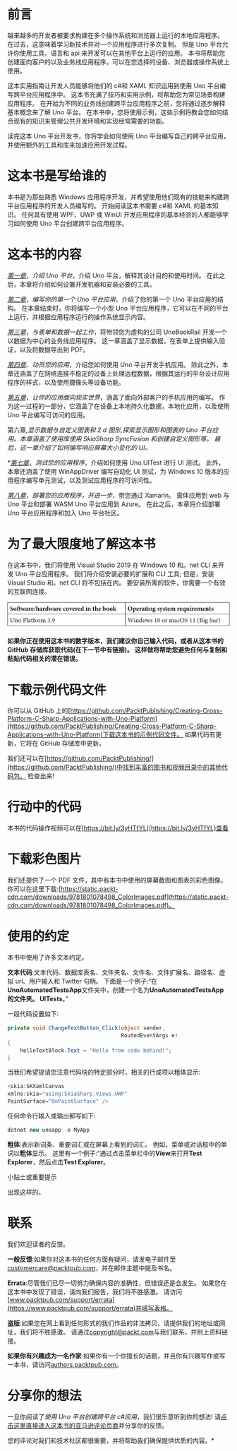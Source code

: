 # 前言

越来越多的开发者被要求构建在多个操作系统和浏览器上运行的本地应用程序。 在过去，这意味着学习新技术并对一个应用程序进行多次复制。 但是 Uno 平台允许你使用工具、语言和 api 来开发可以在其他平台上运行的应用。 本书将帮助您创建面向客户的以及业务线应用程序，可以在您选择的设备、浏览器或操作系统上使用。

这本实用指南让开发人员能够将他们的 c#和 XAML 知识运用到使用 Uno 平台编写跨平台应用程序中。 这本书充满了技巧和实用示例，将帮助您为常见场景构建应用程序。 在开始为不同的业务线创建跨平台应用程序之前，您将通过逐步解释基本概念来了解 Uno 平台。 在本书中，您将使用示例，这些示例将教会您如何结合现有的知识来管理公共开发环境和实现经常需要的功能。

读完这本 Uno 平台开发书，你将学会如何使用 Uno 平台编写自己的跨平台应用，并使用额外的工具和库来加速应用开发过程。

# 这本书是写给谁的

本书是为那些熟悉 Windows 应用程序开发，并希望使用他们现有的技能来构建跨平台应用程序的开发人员编写的。 开始阅读这本书需要 c#和 XAML 的基本知识。 任何具有使用 WPF、UWP 或 WinUI 开发应用程序的基本经验的人都能够学习如何使用 Uno 平台创建跨平台应用程序。

# 这本书的内容

[*第一章*](02.html#_idTextAnchor015)，*介绍 Uno 平台*，介绍 Uno 平台，解释其设计目的和使用时间。 在此之后，本章将介绍如何设置开发机器和安装必要的工具。

[*第二章*](03.html#_idTextAnchor033)，*编写你的第一个 Uno 平台应用*，介绍了你的第一个 Uno 平台应用的结构。 在本章结束时，你将编写一个小型 Uno 平台应用程序，它可以在不同的平台上运行，并根据应用程序运行的操作系统显示内容。

[*第三章*](05.html#_idTextAnchor052)，*与表单和数据一起工作*，将带领您为虚构的公司 UnoBookRail 开发一个以数据为中心的业务线应用程序。 这一章涵盖了显示数据，在表单上提供输入验证，以及将数据导出到 PDF。

[*第四章*](06.html#_idTextAnchor064)、*动员您的应用*，介绍您如何使用 Uno 平台开发手机应用。 除此之外，本章还涵盖了在网络连接不稳定的设备上处理远程数据，根据其运行的平台设计应用程序的样式，以及使用摄像头等设备功能。

[*第五章*](07.html#_idTextAnchor083)，*让你的应用面向现实世界*，涵盖了面向外部客户的手机应用的编写。 作为这一过程的一部分，它涵盖了在设备上本地持久化数据，本地化应用，以及使用 Uno 平台编写可访问的应用。

第六章[](08.html#_idTextAnchor098)*,*显示数据与自定义图表和 2 d 图形*,探索显示图形和图表的 Uno 平台应用。本章涵盖了使用库使用 SkiaSharp SyncFusion 和创建自定义图形等。 最后，这一章介绍了如何编写响应屏幕大小变化的 UI。*

 *[*第七章*](10.html#_idTextAnchor119)，*测试您的应用程序*，介绍如何使用 Uno.UITest 进行 UI 测试。 此外，本章还涵盖了使用 WinAppDriver 编写自动化 UI 测试，为 Windows 10 版本的应用程序编写单元测试，以及测试应用程序的可访问性。

[*第八章*](11.html#_idTextAnchor132)，*部署您的应用程序，并进一步*，带您通过 Xamarin。 窗体应用到 web 与 Uno 平台和部署 WASM Uno 平台应用到 Azure。 在此之后，本章将介绍部署 Uno 平台应用程序和加入 Uno 平台社区。

# 为了最大限度地了解这本书

在这本书中，我们将使用 Visual Studio 2019 在 Windows 10 和。net CLI 来开发 Uno 平台应用程序。 我们将介绍安装必要的扩展和 CLI 工具; 但是，安装 Visual Studio 和。net CLI 将不包括在内。 要安装所需的软件，你需要一个有效的互联网连接。

![](img/B17132_Preface_Table_1.jpg)

**如果你正在使用这本书的数字版本，我们建议你自己输入代码，或者从这本书的 GitHub 存储库获取代码(在下一节中有链接)。 这样做将帮助您避免任何与复制和粘贴代码相关的潜在错误。**

# 下载示例代码文件

你可以从 GitHub 上的[https://github.com/PacktPublishing/Creating-Cross-Platform-C-Sharp-Applications-with-Uno-Platform](https://github.com/PacktPublishing/Creating-Cross-Platform-C-Sharp-Applications-with-Uno-Platform)下载这本书的示例代码文件。 如果代码有更新，它将在 GitHub 存储库中更新。

我们还可以在[https://github.com/PacktPublishing/](https://github.com/PacktPublishing/)中找到丰富的图书和视频目录中的其他代码包。 检查出来!

# 行动中的代码

本书的代码操作视频可以在[https://bit.ly/3yHTfYL](https://bit.ly/3yHTfYL)查看

# 下载彩色图片

我们还提供了一个 PDF 文件，其中有本书中使用的屏幕截图和图表的彩色图像。 你可以在这里下载:[https://static.packt-cdn.com/downloads/9781801078498_ColorImages.pdf](https://static.packt-cdn.com/downloads/9781801078498_ColorImages.pdf)。

# 使用的约定

本书中使用了许多文本约定。

**文本代码**:文本代码、数据库表名、文件夹名、文件名、文件扩展名、路径名、虚拟 url、用户输入和 Twitter 句柄。 下面是一个例子:“在**UnoAutomatedTestsApp**文件夹中，创建一个名为**UnoAutomatedTestsApp 的文件夹。 UITests**。”

一段代码设置如下:

```cs
private void ChangeTextButton_Click(object sender,
                                    RoutedEventArgs e)
{
    helloTextBlock.Text = "Hello from code behind!";
}
```

当我们希望提请您注意代码块的特定部分时，相关的行或项以粗体显示:

```cs
<skia:SKXamlCanvas 
xmlns:skia="using:SkiaSharp.Views.UWP" 
PaintSurface="OnPaintSurface" />
```

任何命令行输入或输出都写如下:

```cs
dotnet new unoapp -o MyApp
```

**粗体**:表示新词条、重要词汇或在屏幕上看到的词汇。 例如，菜单或对话框中的单词以**粗体**显示。 这里有一个例子:“通过点击菜单栏中的**View**来打开**Test Explorer**，然后点击**Test Explorer**。

小贴士或重要提示

出现这样的。

# 联系

我们欢迎读者的反馈。

**一般反馈**:如果你对这本书的任何方面有疑问，请发电子邮件至[customercare@packtpub.com](https://customercare@packtpub.com)，并在邮件主题中提及书名。

**Errata**:尽管我们已尽一切努力确保内容的准确性，但错误还是会发生。 如果您在这本书中发现了错误，请向我们报告，我们将不胜感激。 请访问[www.packtpub.com/support/errata](https://www.packtpub.com/support/errata)并填写表格。

**盗版**:如果您在网上看到任何形式的我们作品的非法拷贝，请提供我们的地址或网址，我们将不胜感激。 请通过[copyright@packt.com](https://copyright@packt.com)与我们联系，并附上资料链接。

**如果你有兴趣成为一名作家**:如果你有一个你擅长的话题，并且你有兴趣写作或写一本书，请访问[authors.packtpub.com](https://authors.packtpub.com)。

# 分享你的想法

一旦你阅读了*使用 Uno 平台创建跨平台 c#应用*，我们很乐意听到你的想法! 请[点击这里直接进入这本书的亚马逊评论页面](https://packt.link/r/1801078491)并分享你的反馈。

您的评论对我们和技术社区都很重要，并将帮助我们确保提供优质的内容。*